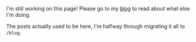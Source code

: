   I'm still working on this page! Please go to my [blog](http://www.mirandawilson.tech/blog) to read about what else I'm doing.

  The posts actually used to be here, I'm halfway through migrating it all to `/blog`.

